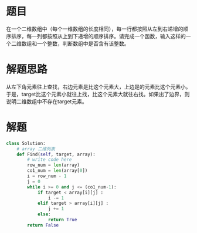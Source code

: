 
# 题目

在一个二维数组中（每个一维数组的长度相同），每一行都按照从左到右递增的顺序排序，每一列都按照从上到下递增的顺序排序。请完成一个函数，输入这样的一个二维数组和一个整数，判断数组中是否含有该整数。

# 解题思路

从左下角元素往上查找，右边元素是比这个元素大，上边是的元素比这个元素小。于是，target比这个元素小就往上找，比这个元素大就往右找。如果出了边界，则说明二维数组中不存在target元素。

# 解题

```python
class Solution:
    # array 二维列表
    def Find(self, target, array):
        # write code here
        row_num = len(array)
        co1_num = len(array[0])
        i = row_num - 1
        j = 0
        while i >= 0 and j <= (co1_num-1):
            if target < array[i][j] :
                i -= 1
            elif target > array[i][j] :
                j += 1
            else:
                return True
        return False
```
